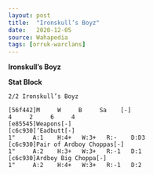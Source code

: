 ```yaml
---
layout: post
title:  "Ironskull’s Boyz"
date:   2020-12-05
source: Wahapedia
tags: [orruk-warclans]
---
```


**Ironskull’s Boyz**

**Stat Block**
```
2/2 Ironskull’s Boyz
```

```
[56f442]M     W     B     Sa    [-]
4     2     6     4     
[e85545]Weapons[-]
[c6c930]’Eadbutt[-]
1"     A:1    H:4+   W:3+   R:-    D:D3  
[c6c930]Pair of Ardboy Choppas[-]
1"     A:2    H:3+   W:3+   R:-1   D:1   
[c6c930]Ardboy Big Choppa[-]
1"     A:2    H:4+   W:3+   R:-1   D:2   
```


